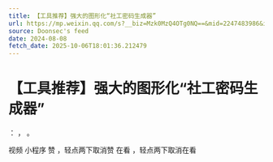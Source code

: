 ```yaml
---
title: 【工具推荐】强大的图形化“社工密码生成器”
url: https://mp.weixin.qq.com/s?__biz=Mzk0MzQ4OTg0NQ==&mid=2247483986&idx=1&sn=387ec2e63091abb7991dcb0d2c5fecb0
source: Doonsec's feed
date: 2024-08-08
fetch_date: 2025-10-06T18:01:36.212479
---
```


# 【工具推荐】强大的图形化“社工密码生成器”

：
，
。

视频
小程序
赞
，轻点两下取消赞
在看
，轻点两下取消在看